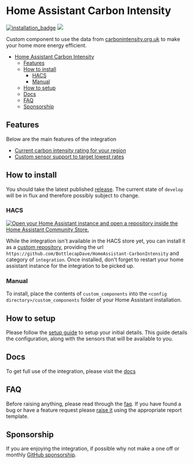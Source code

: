 # Home Assistant Carbon Intensity

[![installation_badge](https://img.shields.io/badge/dynamic/json?color=41BDF5&logo=home-assistant&label=integration%20usage&suffix=%20installs&cacheSeconds=15600&url=https://analytics.home-assistant.io/custom_integrations.json&query=$.carbon_intensity.total)](https://github.com/hacs/integration) [![](https://img.shields.io/static/v1?label=Sponsor&message=%E2%9D%A4&logo=GitHub&color=%23fe8e86)](https://github.com/sponsors/bottlecapdave)

Custom component to use the data from [carbonintensity.org.uk](https://carbonintensity.org.uk) to make your home more energy efficient.

- [Home Assistant Carbon Intensity](#home-assistant-carbon-intensity)
  - [Features](#features)
  - [How to install](#how-to-install)
    - [HACS](#hacs)
    - [Manual](#manual)
  - [How to setup](#how-to-setup)
  - [Docs](#docs)
  - [FAQ](#faq)
  - [Sponsorship](#sponsorship)

## Features

Below are the main features of the integration

* [Current carbon intensity rating for your region](https://bottlecapdave.github.io/HomeAssistant-CarbonIntensity/entities)
* [Custom sensor support to target lowest rates](https://bottlecapdave.github.io/HomeAssistant-CarbonIntensity/setup/target_rate/)

## How to install

You should take the latest published [release](https://github.com/BottlecapDave/HomeAssistant-CarbonIntensity/releases). The current state of `develop` will be in flux and therefore possibly subject to change.

### HACS

[![Open your Home Assistant instance and open a repository inside the Home Assistant Community Store.](https://my.home-assistant.io/badges/hacs_repository.svg)](https://my.home-assistant.io/redirect/hacs_repository/?owner=BottlecapDave&repository=HomeAssistant-CarbonIntensity&category=integration)

While the integration isn't available in the HACS store yet, you can install it as a [custom repository](https://hacs.xyz/docs/faq/custom_repositories), providing the url `https://github.com/BottlecapDave/HomeAssistant-CarbonIntensity` and category of `integration`. Once installed, don't forget to restart your home assistant instance for the integration to be picked up.

### Manual

To install, place the contents of `custom_components` into the `<config directory>/custom_components` folder of your Home Assistant installation.

## How to setup

Please follow the [setup guide](https://bottlecapdave.github.io/HomeAssistant-CarbonIntensity/setup/core) to setup your initial details. This guide details the configuration, along with the sensors that will be available to you.

## Docs

To get full use of the integration, please visit the [docs](https://bottlecapdave.github.io/HomeAssistant-CarbonIntensity/)

## FAQ

Before raising anything, please read through the [faq](https://bottlecapdave.github.io/HomeAssistant-CarbonIntensity/faq). If you have found a bug or have a feature request please [raise it](https://github.com/BottlecapDave/HomeAssistant-CarbonIntensity/issues) using the appropriate report template.

## Sponsorship

If you are enjoying the integration, if possible why not make a one off or monthly [GitHub sponsorship](https://github.com/sponsors/bottlecapdave).
